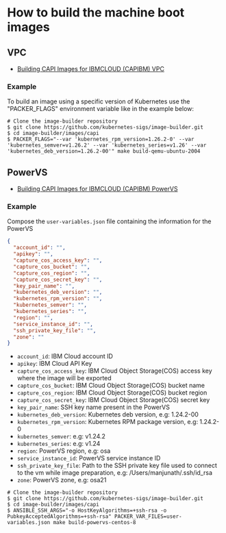 # How to build the machine boot images

## VPC

- [Building CAPI Images for IBMCLOUD (CAPIBM) VPC](https://image-builder.sigs.k8s.io/capi/providers/ibmcloud.html#capibm---vpc)

### Example

To build an image using a specific version of Kubernetes use the "PACKER_FLAGS" environment variable like in the example below:

```shell
# Clone the image-builder repository
$ git clone https://github.com/kubernetes-sigs/image-builder.git
$ cd image-builder/images/capi
$ PACKER_FLAGS="--var 'kubernetes_rpm_version=1.26.2-0' --var 'kubernetes_semver=v1.26.2' --var 'kubernetes_series=v1.26' --var 'kubernetes_deb_version=1.26.2-00'" make build-qemu-ubuntu-2004
```

## PowerVS

- [Building CAPI Images for IBMCLOUD (CAPIBM) PowerVS](https://image-builder.sigs.k8s.io/capi/providers/ibmcloud.html#capibm---powervs)

### Example

Compose the `user-variables.json` file containing the information for the PowerVS

```json
{
  "account_id": "",
  "apikey": "",
  "capture_cos_access_key": "",
  "capture_cos_bucket": "",
  "capture_cos_region": "",
  "capture_cos_secret_key": "",
  "key_pair_name": "",
  "kubernetes_deb_version": "",
  "kubernetes_rpm_version": "",
  "kubernetes_semver": "",
  "kubernetes_series": "",
  "region": "",
  "service_instance_id": "",
  "ssh_private_key_file": "",
  "zone": ""
}
```

- `account_id`: IBM Cloud account ID
- `apikey`: IBM Cloud API Key
- `capture_cos_access_key`: IBM Cloud Object Storage(COS) access key where the image will be exported
- `capture_cos_bucket`: IBM Cloud Object Storage(COS) bucket name
- `capture_cos_region`: IBM Cloud Object Storage(COS) bucket region
- `capture_cos_secret_key`: IBM Cloud Object Storage(COS) secret key
- `key_pair_name`: SSH key name present in the PowerVS
- `kubernetes_deb_version`: Kubernetes deb version, e.g: 1.24.2-00
- `kubernetes_rpm_version`: Kubernetes RPM package version, e.g: 1.24.2-0
- `kubernetes_semver`: e.g: v1.24.2
- `kubernetes_series`: e.g: v1.24
- `region`: PowerVS region, e.g: osa
- `service_instance_id`: PowerVS service instance ID
- `ssh_private_key_file`: Path to the SSH private key file used to connect to the vm while image preparation, e.g: /Users/manjunath/.ssh/id_rsa
- `zone`: PowerVS zone, e.g: osa21

```shell
# Clone the image-builder repository
$ git clone https://github.com/kubernetes-sigs/image-builder.git
$ cd image-builder/images/capi
$ ANSIBLE_SSH_ARGS="-o HostKeyAlgorithms=+ssh-rsa -o PubkeyAcceptedAlgorithms=+ssh-rsa" PACKER_VAR_FILES=user-variables.json make build-powervs-centos-8
```
